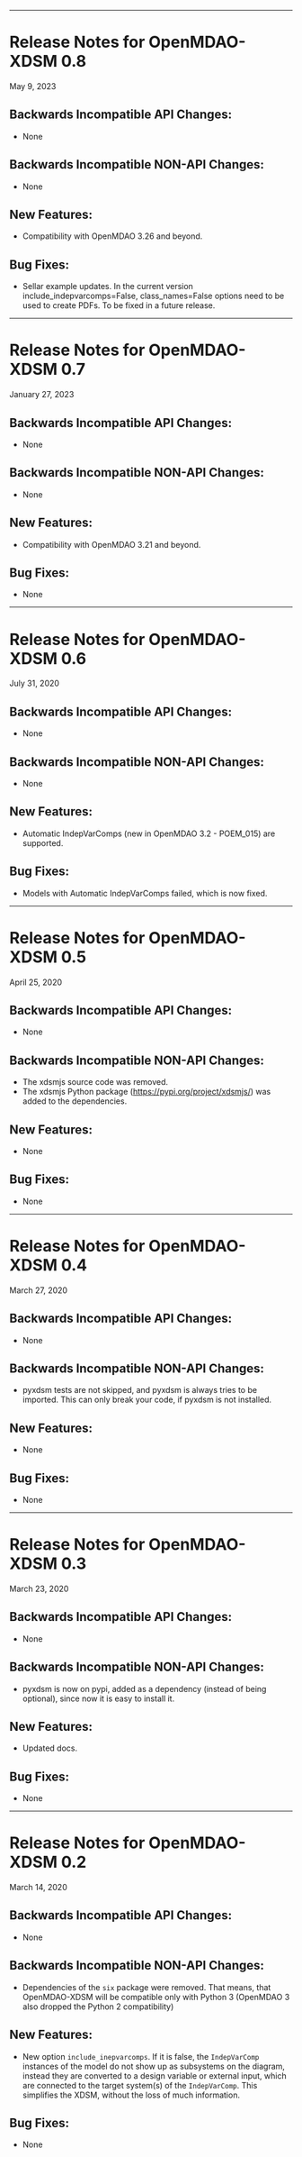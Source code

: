 *************************************
# Release Notes for OpenMDAO-XDSM 0.8

May 9, 2023

## Backwards Incompatible API Changes:

- None

## Backwards Incompatible NON-API Changes:

- None

## New Features:

- Compatibility with OpenMDAO 3.26 and beyond.

## Bug Fixes:
- Sellar example updates. In the current version include_indepvarcomps=False, class_names=False 
    options need to be used to create PDFs. To be fixed in a future release.

*************************************
# Release Notes for OpenMDAO-XDSM 0.7

January 27, 2023

## Backwards Incompatible API Changes:

- None

## Backwards Incompatible NON-API Changes:

- None

## New Features:

- Compatibility with OpenMDAO 3.21 and beyond.

## Bug Fixes:
- None

*************************************
# Release Notes for OpenMDAO-XDSM 0.6

July 31, 2020

## Backwards Incompatible API Changes:

- None

## Backwards Incompatible NON-API Changes:

- None

## New Features:

- Automatic IndepVarComps (new in OpenMDAO 3.2 - POEM_015) are supported.

## Bug Fixes:
- Models with Automatic IndepVarComps failed, which is now fixed.

*************************************
# Release Notes for OpenMDAO-XDSM 0.5

April 25, 2020

## Backwards Incompatible API Changes:

- None

## Backwards Incompatible NON-API Changes:

- The xdsmjs source code was removed.
- The xdsmjs Python package (https://pypi.org/project/xdsmjs/) was added to the dependencies.

## New Features:

- None

## Bug Fixes:
- None

*************************************
# Release Notes for OpenMDAO-XDSM 0.4

March 27, 2020

## Backwards Incompatible API Changes:

- None

## Backwards Incompatible NON-API Changes:

- pyxdsm tests are not skipped, and pyxdsm is always tries to be imported. This can only break your code, if pyxdsm 
is not installed.

## New Features:

- None

## Bug Fixes:
- None

*************************************
# Release Notes for OpenMDAO-XDSM 0.3

March 23, 2020

## Backwards Incompatible API Changes:

- None

## Backwards Incompatible NON-API Changes:

- pyxdsm is now on pypi, added as a dependency (instead of being optional), since now it is easy to install it.

## New Features:

- Updated docs.


## Bug Fixes:
- None

*************************************
# Release Notes for OpenMDAO-XDSM 0.2

March 14, 2020

## Backwards Incompatible API Changes:

- None

## Backwards Incompatible NON-API Changes:

- Dependencies of the `six` package were removed. That means, that OpenMDAO-XDSM will be compatible only with 
    Python 3 (OpenMDAO 3 also dropped the Python 2 compatibility) 

## New Features:

- New option `include_inepvarcomps`. If it is false, the `IndepVarComp` instances of the model do not show up as 
    subsystems on the diagram, instead they are converted to a design variable or external input, which are connected
    to the target system(s) of the `IndepVarComp`. This simplifies the XDSM, without the loss of much information.

## Bug Fixes:
- None
